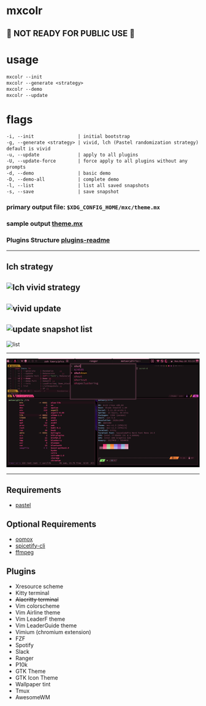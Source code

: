# mxcolr

## :construction: NOT READY FOR PUBLIC USE :construction:

usage
=====
    mxcolr --init
    mxcolr --generate <strategy>
    mxcolr --demo
    mxcolr --update

flags
=====
    -i, --init                | initial bootstrap
    -g, --generate <strategy> | vivid, lch (Pastel randomization strategy) default is vivid 
    -u, --update              | apply to all plugins
    -U, --update-force        | force apply to all plugins without any prompts
    -d, --demo                | basic demo
    -D, --demo-all            | complete demo
    -l, --list                | list all saved snapshots
    -s, --save                | save snapshot

### primary output file: `$XDG_CONFIG_HOME/mxc/theme.mx `
### **sample output** [theme.mx](data/sample_theme.mx)

### **Plugins Structure** [plugins-readme](plugins)

***

lch strategy
------------
![lch](data/lch_210511171753.gif)
vivid strategy
--------------
![vivid](data/vivid_210511172635.gif)
update
------
![update](data/update_210511172824.gif)
snapshot list
-------------
![list](data/list_210511173612.gif)
  
***
  
![screenshot](data/2021-05-10-021854_1920x1080_scrot.png)

***

Requirements
------------
- [pastel](https://github.com/sharkdp/pastel)

Optional Requirements
---------------------
- [oomox](https://github.com/themix-project/oomox)
- [spicetify-cli](https://github.com/khanhas/spicetify-cli)
- [ffmpeg](https://github.com/FFmpeg/FFmpeg)

Plugins
-------
- Xresource scheme
- Kitty terminal
- ~~Alacritty terminal~~
- Vim colorscheme
- Vim Airline theme
- Vim LeaderF theme
- Vim LeaderGuide theme
- Vimium (chromium extension)
- FZF
- Spotify
- Slack
- Ranger
- P10k
- GTK Theme
- GTK Icon Theme
- Wallpaper tint
- Tmux
- AwesomeWM

